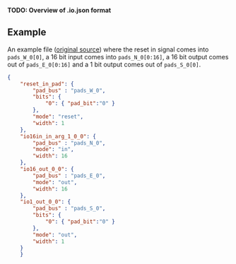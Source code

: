 **TODO: Overview of .io.json format**


## Example
An example file ([original
source](https://github.com/StanfordAHA/CGRAGenerator/blob/master/verilator/generator_z_tb/io/2in2out.json))
where the reset in signal comes into `pads_W_0[0]`, a 16 bit input comes into
`pads_N_0[0:16]`, a 16 bit output comes out of `pads_E_0[0:16]` and a 1 bit
output comes out of `pads_S_0[0]`.
```json
{
    "reset_in_pad": {
        "pad_bus" : "pads_W_0",
        "bits": {
            "0": { "pad_bit":"0" }
        },
        "mode": "reset",
        "width": 1
    },
    "io16in_in_arg_1_0_0": {
        "pad_bus" : "pads_N_0",
        "mode": "in",
        "width": 16
    },
    "io16_out_0_0": {
        "pad_bus" : "pads_E_0",
        "mode": "out",
        "width": 16
    },
    "io1_out_0_0": {
        "pad_bus" : "pads_S_0",
        "bits": {
            "0": { "pad_bit":"0" }
        },
        "mode": "out",
        "width": 1
    }
    }
```
